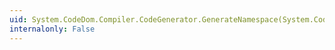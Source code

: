 ```yaml
---
uid: System.CodeDom.Compiler.CodeGenerator.GenerateNamespace(System.CodeDom.CodeNamespace)
internalonly: False
---
```

